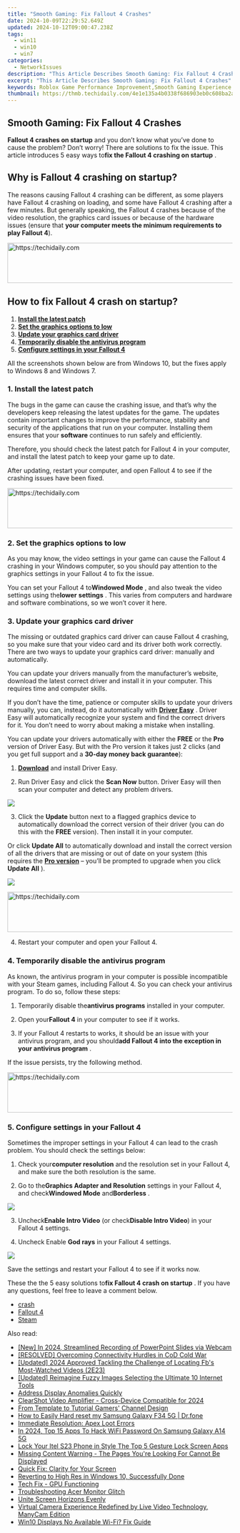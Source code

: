 ```yaml
---
title: "Smooth Gaming: Fix Fallout 4 Crashes"
date: 2024-10-09T22:29:52.649Z
updated: 2024-10-12T09:00:47.238Z
tags:
  - win11
  - win10
  - win7
categories:
  - NetworkIssues
description: "This Article Describes Smooth Gaming: Fix Fallout 4 Crashes"
excerpt: "This Article Describes Smooth Gaming: Fix Fallout 4 Crashes"
keywords: Roblox Game Performance Improvement,Smooth Gaming Experience with Roblox,Optimizing Roblox Games for Faster Load Times,Roblox Graphics Enhancement Techniques,Improving Gameplay Mechanics on Roblox,Reducing Lag in Roblox Games,Roblox Optimization Tips for PC Gaming
thumbnail: https://thmb.techidaily.com/4e1e135a4b0338f686903eb0c608ba2a349e6fad2f1ea5329a35a6ad22caba43.png
---
```


## Smooth Gaming: Fix Fallout 4 Crashes

**Fallout 4 crashes on startup** and you don’t know what you’ve done to cause the problem? Don’t worry! There are solutions to fix the issue. This article introduces 5 easy ways to**fix the Fallout 4 crashing on startup** .

## Why is Fallout 4 crashing on startup?

 The reasons causing Fallout 4 crashing can be different, as some players have Fallout 4 crashing on loading, and some have Fallout 4 crashing after a few minutes. But generally speaking, the Fallout 4 crashes because of the video resolution, the graphics card issues or because of the hardware issues (ensure that **your computer meets the minimum requirements to play Fallout 4**).

<!-- affiliate ads begin -->
<a href="https://ephamedtechinc.pxf.io/c/5597632/2130528/26400" target="_top" id="2130528">
  <img src="//a.impactradius-go.com/display-ad/26400-2130528" border="0" alt="https://techidaily.com" width="728" height="90"/>
</a>
<img height="0" width="0" src="https://ephamedtechinc.pxf.io/i/5597632/2130528/26400" style="position:absolute;visibility:hidden;" border="0" />
<!-- affiliate ads end -->

## How to fix Fallout 4 crash on startup?

1. [**Install the latest patch**](#Way1)
2. [**Set the graphics options to low**](#Way5)
3. [**Update your graphics card driver**](#Way2)
4. [**Temporarily disable the antivirus program**](#Way3)
5. [**Configure settings in your Fallout 4**](#Way4)

 All the screenshots shown below are from Windows 10, but the fixes apply to Windows 8 and Windows 7.

### **1\. Install the latest patch**

 The bugs in the game can cause the crashing issue, and that’s why the developers keep releasing the latest updates for the game. The updates  contain important changes to improve the performance, stability and security of the applications that run on your computer. Installing them ensures that your **software**  continues to run safely and efficiently.

 Therefore, you should check the latest patch for Fallout 4 in your computer, and install the latest patch to keep your game up to date.

 After updating, restart your computer, and open Fallout 4 to see if the crashing issues have been fixed.

<!-- affiliate ads begin -->
<a href="https://laganoo.pxf.io/c/5597632/1484939/16446" target="_top" id="1484939">
  <img src="//a.impactradius-go.com/display-ad/16446-1484939" border="0" alt="https://techidaily.com" width="728" height="90"/>
</a>
<img height="0" width="0" src="https://laganoo.pxf.io/i/5597632/1484939/16446" style="position:absolute;visibility:hidden;" border="0" />
<!-- affiliate ads end -->

### **2\. Set the graphics options to low**

 As you may know, the video settings in your game can cause the Fallout 4 crashing in your Windows computer, so you should pay attention to the graphics settings in your Fallout 4 to fix the issue.

 You can set your Fallout 4 to**Windowed Mode** , and also tweak the video settings using the**lower** **settings** . This varies from computers and hardware and software combinations, so we won’t cover it here.

### **3\. Update your graphics card driver**

 The missing or outdated graphics card driver can cause Fallout 4 crashing, so you make sure that your video card and its driver both work correctly. There are two ways to update your graphics card driver: manually and automatically.

 You can update your drivers manually from the  manufacturer’s website, download the latest correct driver and install it in your computer. This requires time and computer skills.

 If you don’t have the time, patience or computer skills to update your drivers manually, you can, instead, do it automatically with **[Driver Easy](https://tools.techidaily.com/drivereasy/download/)**  . Driver Easy will automatically recognize your system and find the correct drivers for it. You don’t need to worry about making a mistake when installing.

 You can update your drivers automatically with either the **FREE**   or the **Pro**   version of Driver Easy. But with the Pro version it takes just 2 clicks (and you get full support and a **30-day money back guarantee**):

 1) **[Download](https://tools.techidaily.com/drivereasy/download/)**  and install Driver Easy.

 2) Run Driver Easy and click the **Scan Now**   button. Driver Easy will then scan your computer and detect any problem drivers.

![](https://images.drivereasy.com/wp-content/uploads/2018/05/img_5af033e1bbdc0.png)

 3) Click the **Update**   button next to a flagged graphics device to automatically download the correct version of their driver (you can do this with the **FREE**   version). Then install it in your computer.

 Or click **Update All**   to automatically download and install the correct version of all the drivers that are missing or out of date on your system (this requires the **[Pro version](https://tools.techidaily.com/drivereasy/download/)**  – you’ll be prompted to upgrade when you click **Update All** ).

![](https://images.drivereasy.com/wp-content/uploads/2018/03/img_5aa10ea1b4f5e.jpg)

<!-- affiliate ads begin -->
<a href="https://appsumo.8odi.net/c/5597632/2100526/7443" target="_top" id="2100526">
  <img src="//a.impactradius-go.com/display-ad/7443-2100526" border="0" alt="https://techidaily.com" width="728" height="90"/>
</a>
<img height="0" width="0" src="https://appsumo.8odi.net/i/5597632/2100526/7443" style="position:absolute;visibility:hidden;" border="0" />
<!-- affiliate ads end -->

4) Restart your computer and open your Fallout 4.

### **4\. Temporarily disable the antivirus program**

 As known, the antivirus program in your computer is possible incompatible with your Steam games, including Fallout 4\. So you can check your antivirus program. To do so, follow these steps:

 1) Temporarily disable the**antivirus programs** installed in your computer.

 2) Open your**Fallout 4** in your computer to see if it works.

 3) If your Fallout 4 restarts to works, it should be an issue with your antivirus program, and you should**add Fallout 4 into the exception in your antivirus program** .

If the issue persists, try the following method.

<!-- affiliate ads begin -->
<a href="https://ephamedtechinc.pxf.io/c/5597632/2136623/26400" target="_top" id="2136623">
  <img src="//a.impactradius-go.com/display-ad/26400-2136623" border="0" alt="https://techidaily.com" width="728" height="90"/>
</a>
<img height="0" width="0" src="https://ephamedtechinc.pxf.io/i/5597632/2136623/26400" style="position:absolute;visibility:hidden;" border="0" />
<!-- affiliate ads end -->

### **5\. Configure settings in your Fallout 4**

 Sometimes the improper settings in your Fallout 4 can lead to the crash problem. You should check the settings below:

 1) Check your**computer resolution** and the resolution set in your Fallout 4, and make sure the both resolution is the same.

 2) Go to the**Graphics Adapter and Resolution** settings in your Fallout 4, and check**Windowed Mode** and**Borderless** .

![](https://images.drivereasy.com/wp-content/uploads/2018/03/img_5abdd59344ec9.png)

 3) Uncheck**Enable Intro Video** (or check**Disable Intro Video**) in your Fallout 4 settings.

 4) Uncheck Enable **God rays** in your Fallout 4 settings.

![](https://images.drivereasy.com/wp-content/uploads/2018/03/img_5abdd817e89a3.jpg)

Save the settings and restart your Fallout 4 to see if it works now.

 These the the 5 easy solutions to**fix Fallout 4 crash on startup** . If you have any questions, feel free to leave a comment below.

* [crash](https://tools.techidaily.com/drivereasy/download/)
* [Fallout 4](https://tools.techidaily.com/drivereasy/download/)
* [Steam](https://tools.techidaily.com/drivereasy/download/)

<ins class="adsbygoogle"
     style="display:block"
     data-ad-format="autorelaxed"
     data-ad-client="ca-pub-7571918770474297"
     data-ad-slot="1223367746"></ins>

<ins class="adsbygoogle"
     style="display:block"
     data-ad-client="ca-pub-7571918770474297"
     data-ad-slot="8358498916"
     data-ad-format="auto"
     data-full-width-responsive="true"></ins>

<span class="atpl-alsoreadstyle">Also read:</span>
<div><ul>
<li><a href="https://video-screen-grab.techidaily.com/new-in-2024-streamlined-recording-of-powerpoint-slides-via-webcam/"><u>[New] In 2024, Streamlined Recording of PowerPoint Slides via Webcam</u></a></li>
<li><a href="https://network-issues.techidaily.com/resolved-overcoming-connectivity-hurdles-in-cod-cold-war/"><u>[RESOLVED] Overcoming Connectivity Hurdles in CoD Cold War</u></a></li>
<li><a href="https://facebook-video-recording.techidaily.com/updated-2024-approved-tackling-the-challenge-of-locating-fbs-most-watched-videos-2e23/"><u>[Updated] 2024 Approved Tackling the Challenge of Locating Fb's Most-Watched Videos (2E23)</u></a></li>
<li><a href="https://fox-friendly.techidaily.com/updated-reimagine-fuzzy-images-selecting-the-ultimate-10-internet-tools/"><u>[Updated] Reimagine Fuzzy Images Selecting the Ultimate 10 Internet Tools</u></a></li>
<li><a href="https://network-issues.techidaily.com/address-display-anomalies-quickly/"><u>Address Display Anomalies Quickly</u></a></li>
<li><a href="https://extra-hints.techidaily.com/clearshot-video-amplifier-cross-device-compatible-for-2024/"><u>ClearShot Video Amplifier - Cross-Device Compatible for 2024</u></a></li>
<li><a href="https://youtube-zero.techidaily.com/template-to-tutorial-gamers-channel-design/"><u>From Template to Tutorial Gamers' Channel Design</u></a></li>
<li><a href="https://techidaily.com/how-to-easily-hard-reset-my-samsung-galaxy-f34-5g-drfone-by-drfone-reset-android-reset-android/"><u>How to Easily Hard reset my Samsung Galaxy F34 5G | Dr.fone</u></a></li>
<li><a href="https://network-issues.techidaily.com/immediate-resolution-apex-loot-errors/"><u>Immediate Resolution: Apex Loot Errors</u></a></li>
<li><a href="https://android-unlock.techidaily.com/in-2024-top-15-apps-to-hack-wifi-password-on-samsung-galaxy-a14-5g-by-drfone-android/"><u>In 2024, Top 15 Apps To Hack WiFi Password On Samsung Galaxy A14 5G</u></a></li>
<li><a href="https://unlock-android.techidaily.com/lock-your-itel-s23-phone-in-style-the-top-5-gesture-lock-screen-apps-by-drfone-android/"><u>Lock Your Itel S23 Phone in Style The Top 5 Gesture Lock Screen Apps</u></a></li>
<li><a href="https://win-exclusive.techidaily.com/missing-content-warning-the-pages-youre-looking-for-cannot-be-displayed/"><u>Missing Content Warning - The Pages You're Looking For Cannot Be Displayed</u></a></li>
<li><a href="https://network-issues.techidaily.com/quick-fix-clarity-for-your-screen/"><u>Quick Fix: Clarity for Your Screen</u></a></li>
<li><a href="https://network-issues.techidaily.com/reverting-to-high-res-in-windows-10-successfully-done/"><u>Reverting to High Res in Windows 10, Successfully Done</u></a></li>
<li><a href="https://network-issues.techidaily.com/tech-fix-gpu-functioning/"><u>Tech Fix - GPU Functioning</u></a></li>
<li><a href="https://network-issues.techidaily.com/troubleshooting-acer-monitor-glitch/"><u>Troubleshooting Acer Monitor Glitch</u></a></li>
<li><a href="https://network-issues.techidaily.com/unite-screen-horizons-evenly/"><u>Unite Screen Horizons Evenly</u></a></li>
<li><a href="https://solve-news.techidaily.com/virtual-camera-experience-redefined-by-live-video-technology-manycam-edition/"><u>Virtual Camera Experience Redefined by Live Video Technology, ManyCam Edition</u></a></li>
<li><a href="https://network-issues.techidaily.com/win10-displays-no-available-wi-fi-fix-guide/"><u>Win10 Displays No Available Wi-Fi? Fix Guide</u></a></li>
</ul></div>

